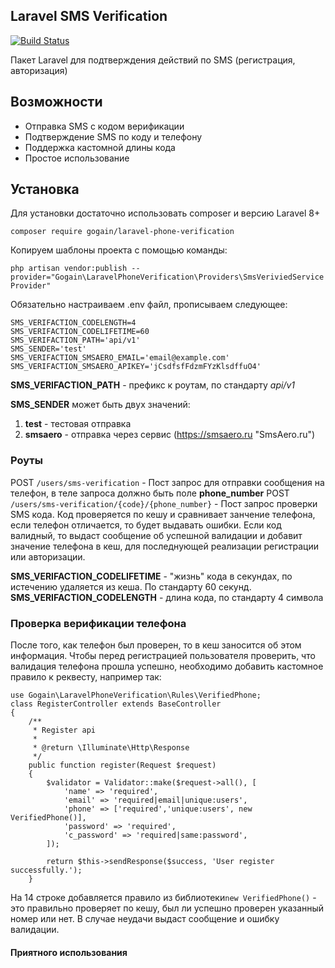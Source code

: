 ## Laravel SMS Verification

[![Build Status](https://travis-ci.org/joemccann/dillinger.svg?branch=master)](https://travis-ci.org/joemccann/dillinger)

Пакет Laravel для подтверждения действий по SMS (регистрация, авторизация)

## Возможности

- Отправка SMS c кодом верификации
- Подтверждение SMS по коду и телефону
- Поддержка кастомной длины кода
- Простое использование

## Установка

Для установки достаточно использовать composer и версию Laravel 8+


`composer require gogain/laravel-phone-verification`

Копируем шаблоны проекта с помощью команды:

`php artisan vendor:publish --provider="Gogain\LaravelPhoneVerification\Providers\SmsVeriviedServiceProvider"`

Обязательно настраиваем .env файл, прописываем следующее:

```
SMS_VERIFACTION_CODELENGTH=4
SMS_VERIFACTION_CODELIFETIME=60
SMS_VERIFACTION_PATH='api/v1'
SMS_SENDER='test' 
SMS_VERIFACTION_SMSAERO_EMAIL='email@example.com'
SMS_VERIFACTION_SMSAERO_APIKEY='jCsdfsfFdzmFYzKlsdffuO4'
```
**SMS_VERIFACTION_PATH** - префикс к роутам, по стандарту *api/v1*

**SMS_SENDER** может быть двух значений:
1. **test** - тестовая отправка
2. **smsaero** - отправка через сервис (https://smsaero.ru "SmsAero.ru")

### Роуты

POST `/users/sms-verification` - Пост запрос для отправки сообщения на телефон, в теле запроса должно быть поле **phone_number**
POST `/users/sms-verification/{code}/{phone_number}` - Пост запрос проверки SMS кода. Код проверяется по кешу и сравнивает занчение телефона, если телефон отличается, то будет выдавать ошибки. Если код валидный, то выдаст сообщение об успешной валидации и добавит значение телефона в кеш, для последнующей реализации регистрации или авторизации.

**SMS_VERIFACTION_CODELIFETIME** - "жизнь" кода в секундах, по истечению удаляется из кеша. По стандарту 60 секунд.
**SMS_VERIFACTION_CODELENGTH** - длина кода, по стандарту 4 символа

### Проверка верификации телефона

После того, как телефон был проверен, то в кеш заносится об этом информация. Чтобы перед регистрацией пользователя проверить, что валидация телефона прошла успешно, необходимо добавить кастомное правило к реквесту, например так:

    use Gogain\LaravelPhoneVerification\Rules\VerifiedPhone;
	class RegisterController extends BaseController
    {
        /**
         * Register api
         *
         * @return \Illuminate\Http\Response
         */
        public function register(Request $request)
        {
            $validator = Validator::make($request->all(), [
                'name' => 'required',
                'email' => 'required|email|unique:users',
                'phone' => ['required','unique:users', new VerifiedPhone()],
                'password' => 'required',
                'c_password' => 'required|same:password',
            ]);
       
            return $this->sendResponse($success, 'User register successfully.');
        }
На 14 строке добавляется правило из библиотеки`new VerifiedPhone()` - это правильно проверяет по кешу, был ли успешно проверен указанный номер или нет. В случае неудачи выдаст сообщение и ошибку валидации.

#### Приятного использования



